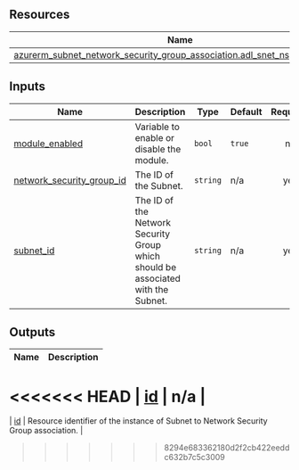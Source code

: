 <!-- BEGIN_TF_DOCS -->
## Resources

| Name | Type |
|------|------|
| [azurerm_subnet_network_security_group_association.adl_snet_nsg_association](https://registry.terraform.io/providers/hashicorp/azurerm/latest/docs/resources/subnet_network_security_group_association) | resource |

## Inputs

| Name | Description | Type | Default | Required |
|------|-------------|------|---------|:--------:|
| <a name="input_module_enabled"></a> [module\_enabled](#input\_module\_enabled) | Variable to enable or disable the module. | `bool` | `true` | no |
| <a name="input_network_security_group_id"></a> [network\_security\_group\_id](#input\_network\_security\_group\_id) | The ID of the Subnet. | `string` | n/a | yes |
| <a name="input_subnet_id"></a> [subnet\_id](#input\_subnet\_id) | The ID of the Network Security Group which should be associated with the Subnet. | `string` | n/a | yes |

## Outputs

| Name | Description |
|------|-------------|
<<<<<<< HEAD
| <a name="output_id"></a> [id](#output\_id) | n/a |
=======
| <a name="output_id"></a> [id](#output\_id) | Resource identifier of the instance of Subnet to Network Security Group association. |
>>>>>>> 8294e683362180d2f2cb422eeddc632b7c5c3009
<!-- END_TF_DOCS -->